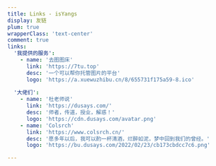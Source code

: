 ```yaml
---
title: Links - isYangs
display: 友链
plum: true
wrapperClass: 'text-center'
comment: true
links:
  '我提供的服务':
    - name: '去图图床'
      link: 'https://7tu.top'
      desc: '一个可以帮你托管图片的平台'
      logo: 'https://a.xuewuzhibu.cn/8/655731f175a59-8.ico'
  
  '大佬们':
    - name: '杜老师说'
      link: 'https://dusays.com/'
      desc: '师者，传道，授业，解惑！'
      logo: 'https://cdn.dusays.com/avatar.png'
    - name: 'Colsrch'
      link: 'https://www.colsrch.cn/'
      desc: '愿多年以后，我可以酌一杯清酒，烂醉如泥，梦中回到我们的曾经。'
      logo: 'https://bu.dusays.com/2022/02/23/cb173cbdcc7c6.png'

---
```


<!-- @layout-full-width -->

<ListLinks :links="frontmatter.links" />